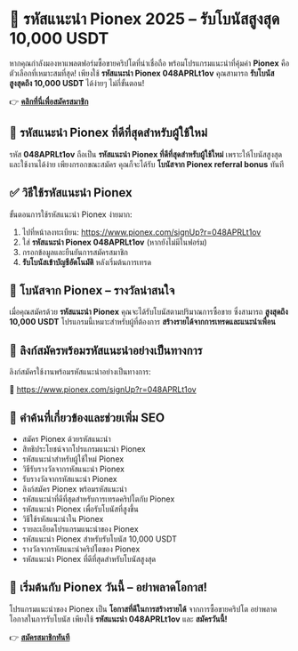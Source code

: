 <h1>🚀 รหัสแนะนำ Pionex 2025 – รับโบนัสสูงสุด 10,000 USDT</h1>

  <p>หากคุณกำลังมองหาแพลตฟอร์มซื้อขายคริปโตที่น่าเชื่อถือ พร้อมโปรแกรมแนะนำที่คุ้มค่า <strong>Pionex</strong> คือตัวเลือกที่เหมาะสมที่สุด! เพียงใช้ <strong>รหัสแนะนำ Pionex 048APRLt1ov</strong> คุณสามารถ <strong>รับโบนัสสูงสุดถึง 10,000 USDT</strong> ได้ง่ายๆ ไม่กี่ขั้นตอน!</p>

  <p>👉 <strong><a href="https://www.pionex.com/signUp?r=048APRLt1ov" target="_blank">คลิกที่นี่เพื่อสมัครสมาชิก</a></strong></p>

  <h2>🎁 รหัสแนะนำ Pionex ที่ดีที่สุดสำหรับผู้ใช้ใหม่</h2>
  <p>รหัส <strong>048APRLt1ov</strong> ถือเป็น <strong>รหัสแนะนำ Pionex ที่ดีที่สุดสำหรับผู้ใช้ใหม่</strong> เพราะให้โบนัสสูงสุด และใช้งานได้ง่าย เพียงกรอกขณะสมัคร คุณก็จะได้รับ <strong>โบนัสจาก Pionex referral bonus</strong> ทันที</p>

  <h2>✅ วิธีใช้รหัสแนะนำ Pionex</h2>
  <p>ขั้นตอนการใช้รหัสแนะนำ Pionex ง่ายมาก:</p>
  <ol>
    <li>ไปที่หน้าลงทะเบียน: <a href="https://www.pionex.com/signUp?r=048APRLt1ov" target="_blank">https://www.pionex.com/signUp?r=048APRLt1ov</a></li>
    <li>ใส่ <strong>รหัสแนะนำ Pionex 048APRLt1ov</strong> (หากยังไม่มีในฟอร์ม)</li>
    <li>กรอกข้อมูลและยืนยันการสมัครสมาชิก</li>
    <li><strong>รับโบนัสเข้าบัญชีอัตโนมัติ</strong> หลังเริ่มต้นการเทรด</li>
  </ol>

  <h2>💸 โบนัสจาก Pionex – รางวัลน่าสนใจ</h2>
  <p>เมื่อคุณสมัครด้วย <strong>รหัสแนะนำ Pionex</strong> คุณจะได้รับโบนัสตามปริมาณการซื้อขาย ซึ่งสามารถ <strong>สูงสุดถึง 10,000 USDT</strong> โปรแกรมนี้เหมาะสำหรับผู้ที่ต้องการ <strong>สร้างรายได้จากการเทรดและแนะนำเพื่อน</strong></p>

  <h2>🔗 ลิงก์สมัครพร้อมรหัสแนะนำอย่างเป็นทางการ</h2>
  <p>ลิงก์สมัครใช้งานพร้อมรหัสแนะนำอย่างเป็นทางการ:</p>
  <p>🔗 <a href="https://www.pionex.com/signUp?r=048APRLt1ov" target="_blank">https://www.pionex.com/signUp?r=048APRLt1ov</a></p>

  <h2>📌 คำค้นที่เกี่ยวข้องและช่วยเพิ่ม SEO</h2>
  <ul>
    <li>สมัคร Pionex ด้วยรหัสแนะนำ</li>
    <li>สิทธิประโยชน์จากโปรแกรมแนะนำ Pionex</li>
    <li>รหัสแนะนำสำหรับผู้ใช้ใหม่ Pionex</li>
    <li>วิธีรับรางวัลจากรหัสแนะนำ Pionex</li>
    <li>รับรางวัลจากรหัสแนะนำ Pionex</li>
    <li>ลิงก์สมัคร Pionex พร้อมรหัสแนะนำ</li>
    <li>รหัสแนะนำที่ดีที่สุดสำหรับการเทรดคริปโตกับ Pionex</li>
    <li>รหัสแนะนำ Pionex เพื่อรับโบนัสที่สูงขึ้น</li>
    <li>วิธีใช้รหัสแนะนำใน Pionex</li>
    <li>รายละเอียดโปรแกรมแนะนำของ Pionex</li>
    <li>รหัสแนะนำ Pionex สำหรับรับโบนัส 10,000 USDT</li>
    <li>รางวัลจากรหัสแนะนำคริปโตของ Pionex</li>
    <li>รหัสแนะนำ Pionex ที่ดีที่สุดสำหรับโบนัสสูงสุด</li>
  </ul>

  <h2>🤝 เริ่มต้นกับ Pionex วันนี้ – อย่าพลาดโอกาส!</h2>
  <p>โปรแกรมแนะนำของ Pionex เป็น <strong>โอกาสที่ดีในการสร้างรายได้</strong> จากการซื้อขายคริปโต อย่าพลาดโอกาสในการรับโบนัส เพียงใช้ <strong>รหัสแนะนำ 048APRLt1ov</strong> และ <strong>สมัครวันนี้!</strong></p>

  <p>👉 <strong><a href="https://www.pionex.com/signUp?r=048APRLt1ov" target="_blank">สมัครสมาชิกทันที</a></strong></p>
</body>
</html>
